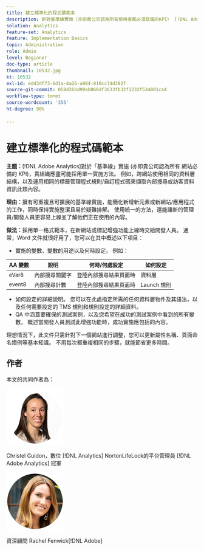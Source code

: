 ```yaml
---
title: 建立標準化的程式碼範本
description: 針對基準線實施（亦即貴公司認為所有使用者都必須具備的KPI） [!DNL Adobe Analytics] sites)，貴組織應儘可能採用單一實作方法。
solution: Analytics
feature-set: Analytics
feature: Implementation Basics
topic: Administration
role: Admin
level: Beginner
doc-type: article
thumbnail: 10532.jpg
kt: 10532
exl-id: edd3df73-6d1a-4a26-a984-810cc7dd382f
source-git-commit: 058d26bd99ab060df3633fb32f1232f534881ca4
workflow-type: tm+mt
source-wordcount: '355'
ht-degree: 90%

---
```


# 建立標準化的程式碼範本

**主題：**[!DNL Adobe Analytics]對於「基準線」實施 (亦即貴公司認為所有 網站必備的 KPI)，貴組織應盡可能採用單一實施方法。 例如，跨網站使用相同的資料層結構，以及運用相同的標籤管理程式規則/自訂程式碼來擷取內部搜尋或訪客資料資訊此類內容。

**理由：**&#x200B;擁有可重複且可擴展的基準線實施，能簡化新增新元素或新網站/應用程式的工作，同時保持實施整潔且易於疑難排解。 使用統一的方法，還能讓新的管理員/開發人員更容易上線並了解他們正在使用的內容。

**做法：**&#x200B;採用單一格式範本，在新網站或標記增強功能上線時交給開發人員。 通常，Word 文件就很好用了，您可以在其中概述以下項目：

* 實施的變數、變數的用途以及何時設定。 例如：

| AA 變數 | 說明 | 何時/何處設定 | 如何設定 |
|--- |--- |--- |--- |
| eVar8 | 內部搜尋關鍵字 | 登陸內部搜尋結果頁面時 | 資料層 |
| event8 | 內部搜尋計數 | 登陸內部搜尋結果頁面時 | Launch 規則 |

* 如何設定的詳細說明。 您可以在此處指定所需的任何資料層物件及其語法，以及任何需要設定的 TMS 規則和規則設定的詳細資料。
* QA 中涵蓋要確保的測試案例，以及您希望在成功的測試案例中看到的所有變數。 概述當開發人員測試此增強功能時，成功實施應包括的內容。

理想情況下，此文件只需針對下一個網站進行調整，您可以更新屬性名稱、頁面命名慣例等基本知識。 不用每次都重複相同的步驟，就能節省更多時間。

## 作者

本文的共同作者為：

![Christel Guidon](assets/Christel-Headshot-150.png)

Christel Guidon，數位 [!DNL Analytics] NortonLifeLock的平台管理員
[!DNL Adobe Analytics] 冠軍

![Rachel Fenwick](assets/Rachel-Fenwick-150.png)

 資深顧問 Rachel Fenwick[!DNL Adobe]
